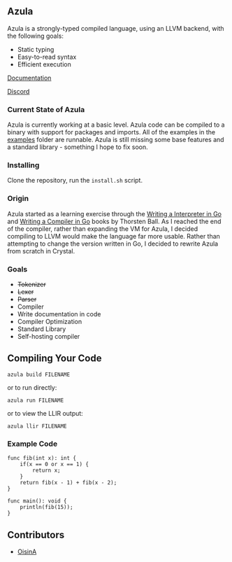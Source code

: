 ## Azula

Azula is a strongly-typed compiled language, using an LLVM backend, with the following goals:
- Static typing
- Easy-to-read syntax
- Efficient execution

[Documentation](https://azula-lang.github.io/azula/#/)

[Discord](https://discord.gg/Hkx8XnB)

### Current State of Azula

Azula is currently working at a basic level. Azula code can be compiled to a binary with support for packages and imports. All of the examples in the [examples](https://github.com/azula-lang/azula/tree/master/examples) folder are runnable. Azula is still missing some base features and a standard library - something I hope to fix soon.

### Installing

Clone the repository, run the `install.sh` script.

### Origin

Azula started as a learning exercise through the [Writing a Interpreter in Go](https://interpreterbook.com) and [Writing a Compiler in Go](https://compilerbook.com) books by Thorsten Ball. As I reached the end of the compiler, rather than expanding the VM for Azula, I decided compiling to LLVM would make the language far more usable. Rather than attempting to change the version written in Go, I decided to rewrite Azula from scratch in Crystal.

### Goals

- ~~Tokenizer~~
- ~~Lexer~~
- ~~Parser~~
- Compiler
- Write documentation in code
- Compiler Optimization
- Standard Library
- Self-hosting compiler

## Compiling Your Code
```
azula build FILENAME
```

or to run directly:
```
azula run FILENAME
```

or to view the LLIR output:
```
azula llir FILENAME
```

### Example Code

```
func fib(int x): int {
    if(x == 0 or x == 1) {
        return x;
    }
    return fib(x - 1) + fib(x - 2);
}

func main(): void {
    println(fib(15));
}
```

## Contributors
- [OisinA](https://github.com/OisinA)

